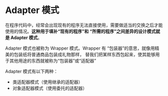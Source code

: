 # Adapter 模式

在程序代码中，经常会出现现有的程序无法直接使用，需要做适当的交换之后才能使用的情况。**这种用于填补“现有的程序”和
“所需的程序”之间差异的设计模式就是 Adapter 模式**。

Adapter 模式也被称为 Wrapper 模式。Wrapper 有 “包装器”的意思，就像用精美的包装纸将普通商品包装成礼物那样，
替我们把某样东西包起来，使其能够用于其他用途的东西就被称为“包装器”或“适配器”

Adapter 模式有以下两种：

- 类适配器模式（使用继承的适配器）
- 对象适配器模式（使用委托的适配器）
